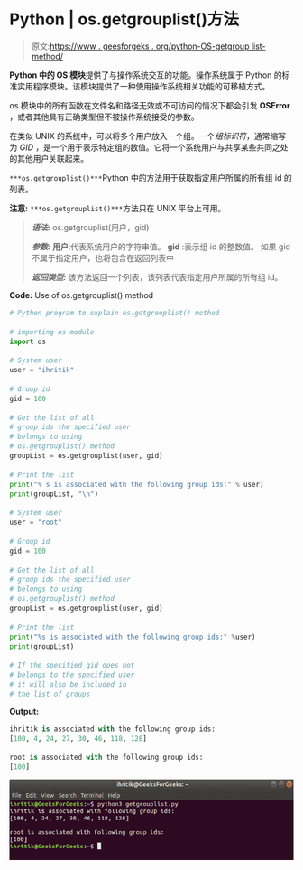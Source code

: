 # Python | os.getgrouplist()方法

> 原文:[https://www . geesforgeks . org/python-OS-getgroup list-method/](https://www.geeksforgeeks.org/python-os-getgrouplist-method/)

**Python 中的 OS 模块**提供了与操作系统交互的功能。操作系统属于 Python 的标准实用程序模块。该模块提供了一种使用操作系统相关功能的可移植方式。

os 模块中的所有函数在文件名和路径无效或不可访问的情况下都会引发 **OSError** ，或者其他具有正确类型但不被操作系统接受的参数。

在类似 UNIX 的系统中，可以将多个用户放入一个组。一个*组标识符*，通常缩写为 *GID* ，是一个用于表示特定组的数值。它将一个系统用户与共享某些共同之处的其他用户关联起来。

`***os.getgrouplist()***`Python 中的方法用于获取指定用户所属的所有组 id 的列表。

**注意:** `***os.getgrouplist()***`方法只在 UNIX 平台上可用。

> ***语法:*** os.getgrouplist(用户，gid)
> 
> ***参数:***
> **用户**:代表系统用户的字符串值。
> **gid** :表示组 id 的整数值。
> 如果 gid 不属于指定用户，也将包含在返回列表中
> 
> ***返回类型:*** 该方法返回一个列表，该列表代表指定用户所属的所有组 id。

**Code:** Use of os.getgrouplist() method

```py
# Python program to explain os.getgrouplist() method 

# importing os module 
import os

# System user
user = "ihritik"

# Group id
gid = 100

# Get the list of all
# group ids the specified user
# belongs to using
# os.getgrouplist() method
groupList = os.getgrouplist(user, gid)

# Print the list
print("% s is associated with the following group ids:" % user)
print(groupList, "\n")

# System user
user = "root"

# Group id
gid = 100

# Get the list of all
# group ids the specified user
# belongs to using
# os.getgrouplist() method
groupList = os.getgrouplist(user, gid)

# Print the list
print("%s is associated with the following group ids:" %user)
print(groupList)

# If the specified gid does not
# belongs to the specified user
# it will also be included in 
# the list of groups
```

**Output:**

```py
ihritik is associated with the following group ids:
[100, 4, 24, 27, 30, 46, 118, 128] 

root is associated with the following group ids:
[100]

```

![os.getgrouplist() method output](img/56104d244af906e9516ef26fae828b21.png)